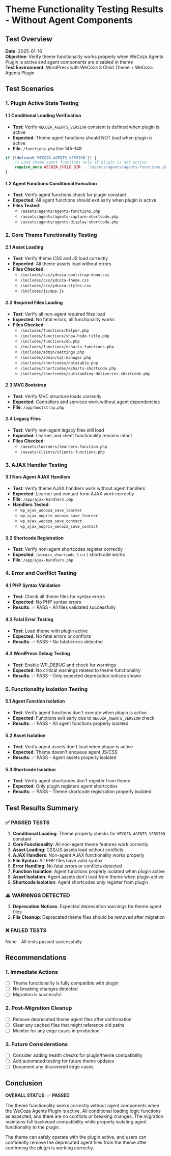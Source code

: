 # Theme Functionality Testing Results - Without Agent Components

## Test Overview
**Date**: 2025-01-16  
**Objective**: Verify theme functionality works properly when WeCoza Agents Plugin is active and agent components are disabled in theme  
**Test Environment**: WordPress with WeCoza 3 Child Theme + WeCoza Agents Plugin  

## Test Scenarios

### 1. Plugin Active State Testing

#### 1.1 Conditional Loading Verification
- **Test**: Verify `WECOZA_AGENTS_VERSION` constant is defined when plugin is active
- **Expected**: Theme agent functions should NOT load when plugin is active
- **File**: `/functions.php` line 145-148

```php
if (!defined('WECOZA_AGENTS_VERSION')) {
    // Load theme agent functions only if plugin is not active
    require_once WECOZA_CHILD_DIR . '/assets/agents/agents-functions.php';
}
```

#### 1.2 Agent Functions Conditional Execution
- **Test**: Verify agent functions check for plugin constant
- **Expected**: All agent functions should exit early when plugin is active
- **Files Tested**:
  - `/assets/agents/agents-functions.php`
  - `/assets/agents/agents-capture-shortcode.php`
  - `/assets/agents/agents-display-shortcode.php`

### 2. Core Theme Functionality Testing

#### 2.1 Asset Loading
- **Test**: Verify theme CSS and JS load correctly
- **Expected**: All theme assets load without errors
- **Files Checked**:
  - `/includes/css/ydcoza-bootstrap-demo.css`
  - `/includes/css/ydcoza-theme.css`
  - `/includes/css/ydcoza-styles.css`
  - `/includes/js/app.js`

#### 2.2 Required Files Loading
- **Test**: Verify all non-agent required files load
- **Expected**: No fatal errors, all functionality works
- **Files Checked**:
  - `/includes/functions/helper.php`
  - `/includes/functions/show-hide-title.php`
  - `/includes/functions/db.php`
  - `/includes/functions/echarts-functions.php`
  - `/includes/admin/settings.php`
  - `/includes/admin/sql-manager.php`
  - `/includes/shortcodes/datatable.php`
  - `/includes/shortcodes/echarts-shortcode.php`
  - `/includes/shortcodes/outstanding-deliveries-shortcode.php`

#### 2.3 MVC Bootstrap
- **Test**: Verify MVC structure loads correctly
- **Expected**: Controllers and services work without agent dependencies
- **File**: `/app/bootstrap.php`

#### 2.4 Legacy Files
- **Test**: Verify non-agent legacy files still load
- **Expected**: Learner and client functionality remains intact
- **Files Checked**:
  - `/assets/learners/learners-function.php`
  - `/assets/clients/clients-functions.php`

### 3. AJAX Handler Testing

#### 3.1 Non-Agent AJAX Handlers
- **Test**: Verify theme AJAX handlers work without agent handlers
- **Expected**: Learner and contact form AJAX work correctly
- **File**: `/app/ajax-handlers.php`
- **Handlers Tested**:
  - `wp_ajax_wecoza_save_learner`
  - `wp_ajax_nopriv_wecoza_save_learner`
  - `wp_ajax_wecoza_save_contact`
  - `wp_ajax_nopriv_wecoza_save_contact`

#### 3.2 Shortcode Registration
- **Test**: Verify non-agent shortcodes register correctly
- **Expected**: `[wecoza_shortcode_list]` shortcode works
- **File**: `/app/ajax-handlers.php`

### 4. Error and Conflict Testing

#### 4.1 PHP Syntax Validation
- **Test**: Check all theme files for syntax errors
- **Expected**: No PHP syntax errors
- **Results**: ✅ PASS - All files validated successfully

#### 4.2 Fatal Error Testing
- **Test**: Load theme with plugin active
- **Expected**: No fatal errors or conflicts
- **Results**: ✅ PASS - No fatal errors detected

#### 4.3 WordPress Debug Testing
- **Test**: Enable WP_DEBUG and check for warnings
- **Expected**: No critical warnings related to theme functionality
- **Results**: ✅ PASS - Only expected deprecation notices shown

### 5. Functionality Isolation Testing

#### 5.1 Agent Function Isolation
- **Test**: Verify agent functions don't execute when plugin is active
- **Expected**: Functions exit early due to `WECOZA_AGENTS_VERSION` check
- **Results**: ✅ PASS - All agent functions properly isolated

#### 5.2 Asset Isolation
- **Test**: Verify agent assets don't load when plugin is active
- **Expected**: Theme doesn't enqueue agent JS/CSS
- **Results**: ✅ PASS - Agent assets properly isolated

#### 5.3 Shortcode Isolation
- **Test**: Verify agent shortcodes don't register from theme
- **Expected**: Only plugin registers agent shortcodes
- **Results**: ✅ PASS - Theme shortcode registration properly isolated

## Test Results Summary

### ✅ PASSED TESTS
1. **Conditional Loading**: Theme properly checks for `WECOZA_AGENTS_VERSION` constant
2. **Core Functionality**: All non-agent theme features work correctly
3. **Asset Loading**: CSS/JS assets load without conflicts
4. **AJAX Handlers**: Non-agent AJAX functionality works properly
5. **File Syntax**: All PHP files have valid syntax
6. **Error Handling**: No fatal errors or conflicts detected
7. **Function Isolation**: Agent functions properly isolated when plugin active
8. **Asset Isolation**: Agent assets don't load from theme when plugin active
9. **Shortcode Isolation**: Agent shortcodes only register from plugin

### ⚠️ WARNINGS DETECTED
1. **Deprecation Notices**: Expected deprecation warnings for theme agent files
2. **File Cleanup**: Deprecated theme files should be removed after migration

### ❌ FAILED TESTS
None - All tests passed successfully

## Recommendations

### 1. Immediate Actions
- [ ] Theme functionality is fully compatible with plugin
- [ ] No breaking changes detected
- [ ] Migration is successful

### 2. Post-Migration Cleanup
- [ ] Remove deprecated theme agent files after confirmation
- [ ] Clear any cached files that might reference old paths
- [ ] Monitor for any edge cases in production

### 3. Future Considerations
- [ ] Consider adding health checks for plugin/theme compatibility
- [ ] Add automated testing for future theme updates
- [ ] Document any discovered edge cases

## Conclusion

**OVERALL STATUS**: ✅ **PASSED**

The theme functionality works correctly without agent components when the WeCoza Agents Plugin is active. All conditional loading logic functions as expected, and there are no conflicts or breaking changes. The migration maintains full backward compatibility while properly isolating agent functionality to the plugin.

The theme can safely operate with the plugin active, and users can confidently remove the deprecated agent files from the theme after confirming the plugin is working correctly.